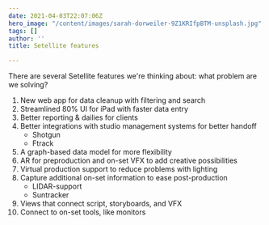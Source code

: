 ```yaml
---
date: 2021-04-03T22:07:06Z
hero_image: "/content/images/sarah-dorweiler-9Z1KRIfpBTM-unsplash.jpg"
tags: []
author: ''
title: Setellite features

---
```

There are several Setellite features we're thinking about: what problem are we solving?

 1. New web app for data cleanup with filtering and search
 2. Streamlined 80% UI for iPad with faster data entry
 3. Better reporting & dailies for clients
 4. Better integrations with studio management systems for better handoff
    * Shotgun
    * Ftrack
 5. A graph-based data model for more flexibility
 6. AR for preproduction and on-set VFX to add creative possibilities
 7. Virtual production support to reduce problems with lighting
 8. Capture additional on-set information to ease post-production
    * LIDAR-support
    * Suntracker
 9. Views that connect script, storyboards, and VFX
10. Connect to on-set tools, like monitors